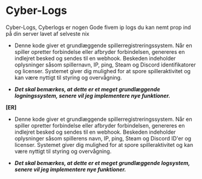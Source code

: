 # Cyber-Logs
Cyber-Logs, Cyberlogs er nogen Gode fivem ip logs du kan nemt prop ind på din server lavet af selveste nix

- Denne kode giver et grundlæggende spillerregistreringssystem. Når en spiller opretter forbindelse eller afbryder forbindelsen, genereres en indlejret besked og sendes til en webhook. Beskeden indeholder oplysninger såsom spillernavn, IP, ping, Steam og Discord identifikatorer og licenser. Systemet giver dig mulighed for at spore spilleraktivitet og kan være nyttigt til styring og overvågning.

- _**Det skal bemærkes, at dette er et meget grundlæggende logningssystem, senere vil jeg implementere nye funktioner.**_


**[ER]**

- Denne kode giver et grundlæggende spillerregistreringssystem. Når en spiller opretter forbindelse eller afbryder forbindelsen, genereres en indlejret besked og sendes til en webhook. Beskeden indeholder oplysninger såsom spillerens navn, IP, ping, Steam og Discord ID'er og licenser. Systemet giver dig mulighed for at spore spilleraktivitet og kan være nyttigt til styring og overvågning.

- _**Det skal bemærkes, at dette er et meget grundlæggende logsystem, senere vil jeg implementere nye funktioner.**_
